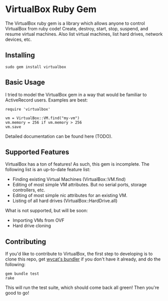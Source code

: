 # VirtualBox Ruby Gem

The VirtualBox ruby gem is a library which allows anyone to control VirtualBox 
from ruby code! Create, destroy, start, stop, suspend, and resume virtual machines.
Also list virtual machines, list hard drives, network devices, etc.

## Installing

    sudo gem install virtualbox

## Basic Usage

I tried to model the VirtualBox gem in a way that would be familiar to ActiveRecord
users. Examples are best:

    require 'virtualbox'
    
    vm = VirtualBox::VM.find("my-vm")
    vm.memory = 256 if vm.memory > 256
    vm.save

Detailed documentation can be found here (TODO).

## Supported Features

VirtualBox has a ton of features! As such, this gem is incomplete. The following list
is an up-to-date feature list:

* Finding existing Virtual Machines (VirtualBox::VM.find)
* Editing of most simple VM attributes. But no serial ports, storage controllers, etc.
* Editing of most simple nic attributes for an existing VM.
* Listing of all hard drives (VirtualBox::HardDrive.all)

What is not supported, but will be soon:

* Importing VMs from OVF
* Hard drive cloning

## Contributing

If you'd like to contribute to VirtualBox, the first step to developing is to
clone this repo, get [wycat's bundler](http://github.com/wycats/bundler) if you
don't have it already, and do the following:

    gem bundle test
    rake

This will run the test suite, which should come back all green! Then you're good to go!
